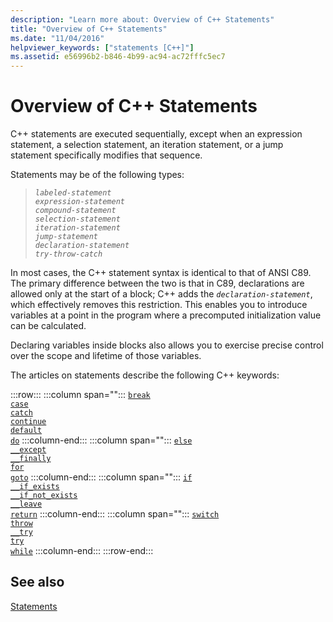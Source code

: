 ```yaml
---
description: "Learn more about: Overview of C++ Statements"
title: "Overview of C++ Statements"
ms.date: "11/04/2016"
helpviewer_keywords: ["statements [C++]"]
ms.assetid: e56996b2-b846-4b99-ac94-ac72fffc5ec7
---
```

# Overview of C++ Statements

C++ statements are executed sequentially, except when an expression statement, a selection statement, an iteration statement, or a jump statement specifically modifies that sequence.

Statements may be of the following types:

> *`labeled-statement`*\
> *`expression-statement`*\
> *`compound-statement`*\
> *`selection-statement`*\
> *`iteration-statement`*\
> *`jump-statement`*\
> *`declaration-statement`*\
> *`try-throw-catch`*

In most cases, the C++ statement syntax is identical to that of ANSI C89. The primary difference between the two is that in C89, declarations are allowed only at the start of a block; C++ adds the *`declaration-statement`*, which effectively removes this restriction. This enables you to introduce variables at a point in the program where a precomputed initialization value can be calculated.

Declaring variables inside blocks also allows you to exercise precise control over the scope and lifetime of those variables.

The articles on statements describe the following C++ keywords:

:::row:::
   :::column span="":::
      [`break`](../cpp/break-statement-cpp.md)\
      [`case`](../cpp/switch-statement-cpp.md)\
      [`catch`](../cpp/try-throw-and-catch-statements-cpp.md)\
      [`continue`](../cpp/continue-statement-cpp.md)\
      [`default`](../cpp/switch-statement-cpp.md)\
      [`do`](../cpp/do-while-statement-cpp.md)
   :::column-end:::
   :::column span="":::
      [`else`](../cpp/if-else-statement-cpp.md)\
      [`__except`](../cpp/structured-exception-handling-c-cpp.md)\
      [`__finally`](../cpp/structured-exception-handling-c-cpp.md)\
      [`for`](../cpp/for-statement-cpp.md)\
      [`goto`](../cpp/goto-statement-cpp.md)
   :::column-end:::
   :::column span="":::
      [`if`](../cpp/if-else-statement-cpp.md)\
      [`__if_exists`](../cpp/if-exists-statement.md)\
      [`__if_not_exists`](../cpp/if-not-exists-statement.md)\
      [`__leave`](../c-language/try-finally-statement-c.md)\
      [`return`](../cpp/return-statement-cpp.md)
   :::column-end:::
   :::column span="":::
      [`switch`](../cpp/switch-statement-cpp.md)\
      [`throw`](../cpp/try-throw-and-catch-statements-cpp.md)\
      [`__try`](../cpp/structured-exception-handling-c-cpp.md)\
      [`try`](../cpp/try-throw-and-catch-statements-cpp.md)\
      [`while`](../cpp/while-statement-cpp.md)
   :::column-end:::
:::row-end:::

## See also

[Statements](../cpp/statements-cpp.md)
